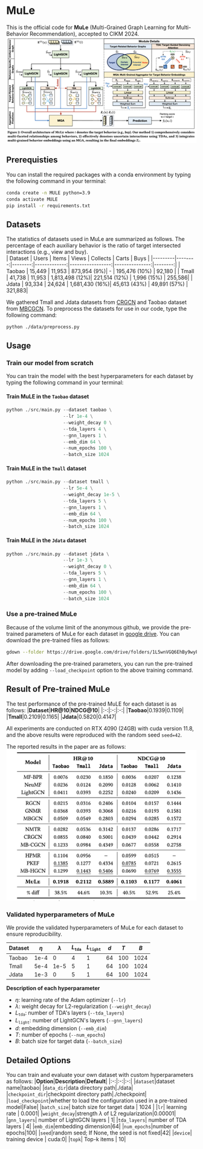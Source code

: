 # MuLe
This is the official code for **MuLe** (Multi-Grained Graph Learning for Multi-Behavior Recommendation), accepted to CIKM 2024.
![overview](./assets/overview.png)


## Prerequisties
You can install the required packages with a conda environment by typing the following command in your terminal:
```bash
conda create -n MULE python=3.9
conda activate MULE
pip install -r requirements.txt
```


## Datasets
The statistics of datasets used in MuLe are summarized as follows. The percentage of each auxiliary behavior is the ratio of target intersected interactions (e.g., view and buy).   
| Dataset | Users  | Items  | Views       | Collects        | Carts         | Buys   |
|---------|--------:|--------:|-------------:|-----------------:|---------------:|--------:|
| Taobao  | 15,449 | 11,953 | 873,954 (9%)| -               | 195,476 (10%) | 92,180 |
| Tmall   | 41,738 | 11,953 | 1,813,498 (12%)| 221,514 (12%)  | 1,996 (15%)   | 255,586|
| Jdata   | 93,334 | 24,624 | 1,681,430 (16%)| 45,613 (43%)   | 49,891 (57%)  | 321,883|

<!--<img src="./assets/data_statistics.png" width="500px" height="200px" title="data statistics"/>-->

We gathered Tmall and Jdata datasets from [CRGCN](https://github.com/MingshiYan/CRGCN) and Taobao dataset from [MBCGCN](https://github.com/SS-00-SS/MBCGCN).
To preprocess the datasets for use in our code, type the following command:
```
python ./data/preprocess.py
```

## Usage
### Train our model from scratch
You can train the model with the best hyperparameters for each dataset by typing the following command in your terminal:

#### Train MuLE in the `Taobao` dataset
```python
python ./src/main.py --dataset taobao \
                     --lr 1e-4 \
                     --weight_decay 0 \
                     --tda_layers 4 \
                     --gnn_layers 1 \
                     --emb_dim 64 \
                     --num_epochs 100 \
                     --batch_size 1024
```

#### Train MuLE in the `Tmall` dataset
```python
python ./src/main.py --dataset tmall \
                     --lr 5e-4 \
                     --weight_decay 1e-5 \
                     --tda_layers 5 \
                     --gnn_layers 1 \
                     --emb_dim 64 \
                     --num_epochs 100 \
                     --batch_size 1024
```

#### Train MuLE in the `Jdata` dataset
```python
python ./src/main.py --dataset jdata \
                     --lr 1e-3 \
                     --weight_decay 0 \
                     --tda_layers 5 \
                     --gnn_layers 1 \
                     --emb_dim 64 \
                     --num_epochs 100 \
                     --batch_size 1024
```

### Use a pre-trained MuLe
Because of the volume limit of the anonymous github, we provide the pre-trained parameters of MuLe for each dataset in [google drive](https://drive.google.com/drive/folders/1L5wnVGQ6EhBy9wyPJTOxsU9JD7zIIvrc?usp=sharing). 
You can download the pre-trained files as follows:
```bash
gdown --folder https://drive.google.com/drive/folders/1L5wnVGQ6EhBy9wyPJTOxsU9JD7zIIvrc 
```
After downloading the pre-trained parameters, you can run the pre-trained model by adding `--load_checkpoint` option to the above training command.


## Result of Pre-trained MuLe
The test performance of the pre-trained MuLE for each dataset is as follows:
|**Dataset**|**HR@10**|**NDCG@10**|
|:-:|:-:|:-:|
|**Taobao**|0.1939|0.1109|
|**Tmall**|0.2109|0.1165|
|**Jdata**|0.5820|0.4147|

All experiments are conducted on RTX 4090 (24GB) with cuda version 11.8, and the above results were reproduced with the random seed `seed=42`.

The reported results in the paper are as follows:  
![performance](./assets/performance.png)

### Validated hyperparameters of MuLe
We provide the validated hyperparameters of MuLe for each dataset to ensure reproducibility.

|Dataset| $\eta$ | $\lambda$ | $L_{\texttt{tda}}$ | $L_{\texttt{light}}$ | $d$ | $T$ | $B$
|-------|-------|-------|-------|-------|-------|-------|-------|
|Taobao| 1e-4 | 0 | 4 | 1 | 64 | 100 | 1024 |
|Tmall| 5e-4 | 1e-5 | 5 | 1 | 64 | 100 | 1024 |
|Jdata| 1e-3 | 0 | 5 | 1 | 64 | 100 | 1024 |

**Description of each hyperparameter**
* $\eta$: learning rate of the Adam optimizer (`--lr`)
* $\lambda$: weight decay for L2-regularization (`--weight_decay`)
* $L_{\texttt{tda}}$: number of TDA's layers (`--tda_layers`)
* $L_{\texttt{light}}$: number of LightGCN's layers (`--gnn_layers`)
* $d$: embedding dimension (`--emb_dim`)
* $T$: number of epochs (`--num_epochs`)
* $B$: batch size for target data (`--batch_size`)


## Detailed Options
You can train and evaluate your own dataset with custom hyperparameters as follows:
|**Option**|**Description**|**Default**|
|:-:|:-:|:-:|
|`dataset`|dataset name|taobao|
|`data_dir`|data directory path|./data|
|`checkpoint_dir`|checkpoint directory path|./checkpoint|
|`load_checkpoint`|whether to load the configuration used in a pre-trained model|False|
|`batch_size`| batch size for target data | 1024 |
|`lr`| learning rate | 0.0001|
|`weight_decay`|strength $\lambda$ of L2 regularization|0.00001|
|`gnn_layers`| number of LightGCN layers | 1|
|`tda_layers`| number of TDA layers | 4|
|`emb_dim`|embedding dimension|64|
|`num_epochs`|number of epochs|100|
|`seed`|random seed; If None, the seed is not fixed|42|
|`device`| training device | cuda:0|
|`topk`| Top-k items | 10|
